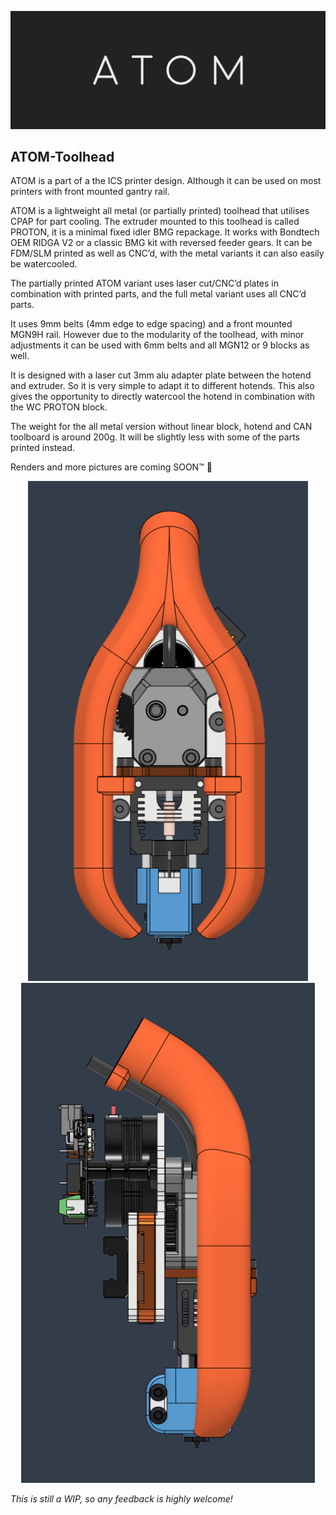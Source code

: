 <p align="center">
    <picture>
        <source media="(prefers-color-scheme: dark)" srcset="./IMAGES/ATOM-logo-banner-light.png" | width=1000>
        <source media="(prefers-color-scheme: light)" srcset="./IMAGES/ATOM-logo-banner-dark.png" | width=1000>
        <img alt="ATOM-Logo" src="./IMAGES/ATOM-logo-banner-dark.png">
    </picture>
</p>

## ATOM-Toolhead

ATOM is a part of a the ICS printer design. Although it can be used on most printers with front mounted gantry rail.

ATOM is a lightweight all metal (or partially printed) toolhead that utilises CPAP for part cooling. The extruder mounted to this toolhead is called PROTON, it is a minimal fixed idler BMG repackage. It works with Bondtech OEM RIDGA V2 or a classic BMG kit with reversed feeder gears. It can be FDM/SLM printed as well as CNC’d, with the metal variants it can also easily be watercooled.

The partially printed ATOM variant uses laser cut/CNC’d plates in combination with printed parts, and the full metal variant uses all CNC’d parts.

It uses 9mm belts (4mm edge to edge spacing) and a front mounted MGN9H rail. However due to the modularity of the toolhead, with minor adjustments it can be used with 6mm belts and all MGN12 or 9 blocks as well.

It is designed with a laser cut 3mm alu adapter plate between the hotend and extruder. So it is very simple to adapt it to different hotends. This also gives the opportunity to directly watercool the hotend in combination with the WC PROTON block.

The weight for the all metal version without linear block, hotend and CAN toolboard is around 200g. It will be slightly less with some of the parts printed instead.

Renders and more pictures are coming SOON™ 🙂

<p align="center">
    <picture>
<img src="https://github.com/ENSO-3D/ATOM-Toolhead/blob/main/IMAGES/ATOM-Front.png" height="800"> <img src="https://github.com/ENSO-3D/ATOM-Toolhead/blob/main/IMAGES/ATOM-Side.png" height="800">
    </picture>
</p>

*This is still a WIP, so any feedback is highly welcome!*
